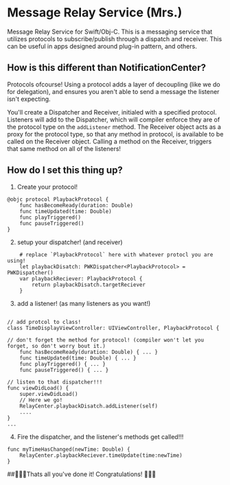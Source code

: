 # Message Relay Service (Mrs.)

Message Relay Service for Swift/Obj-C. This is a messaging service that utilizes protocols to subscribe/publish through a dispatch and receiver. This can be useful in apps designed around plug-in pattern, and others. 

## How is this different than NotificationCenter? 
Protocols ofcourse! Using a protocol adds a layer of decoupling (like we do for delegation), and ensures you aren't able to send a message the listener isn't expecting. 

You'll create a Dispatcher and Receiver, initialed with a specified protocol. Listeners will add to the Dispatcher, which will compiler enforce they are of the protocol type on the `addListener` method. The Receiver object acts as a proxy for the protocol type, so that any method in protocol, is available to be called on the Receiver object. Calling a method on the Receiver, triggers that same method on all of the listeners!

## How do I set this thing up?

1. Create your protocol!

```
@objc protocol PlaybackProtocol {
    func hasBecomeReady(duration: Double)
    func timeUpdated(time: Double)
    func playTriggered()
    func pauseTriggered()
}
```

2. setup your dispatcher! (and receiver)
```
    # replace `PlaybackProtocol` here with whatever protocl you are using!
    let playbackDisatch: PWKDispatcher<PlaybackProtocol> = PWKDispatcher()
    var playbackReciever: PlaybackProtocol {
        return playbackDisatch.targetReciever
    }
```

3. add a listener! (as many listeners as you want!)

```

// add protcol to class!
class TimeDisplayViewController: UIViewController, PlaybackProtocol {

// don't forget the method for protocol! (compiler won't let you forget, so don't worry bout it.)
    func hasBecomeReady(duration: Double) { ... }
    func timeUpdated(time: Double) { ... }
    func playTriggered() { ... }
    func pauseTriggered() { ... }

// listen to that dispatcher!!!
func viewDidLoad() {
    super.viewDidLoad()
    // Here we go!
    RelayCenter.playbackDisatch.addListener(self)
    ....
}
...
```

4. Fire the dispatcher, and the listener's methods get called!!! 

```
func myTimeHasChanged(newTime: Double) {
    RelayCenter.playbackReciever.timeUpdate(time:newTime)
}
```

##🎉🎉🎉Thats all you've done it! Congratulations! 🎉🎉🎉
